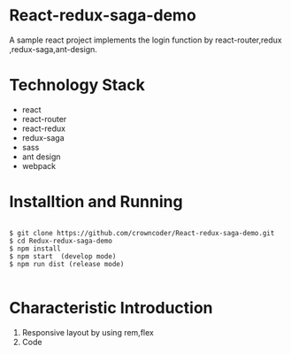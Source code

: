 # React-redux-saga-demo
A sample react project implements the login function by react-router,redux ,redux-saga,ant-design.

# Technology Stack
* react
* react-router
* react-redux
* redux-saga
* sass
* ant design
* webpack
# Installtion and Running
<pre>
<code>
$ git clone https://github.com/crowncoder/React-redux-saga-demo.git
$ cd Redux-redux-saga-demo
$ npm install
$ npm start  (develop mode)
$ npm run dist (release mode)
</code>
</pre>
# Characteristic Introduction
1. Responsive layout by using rem,flex
2. Code 

